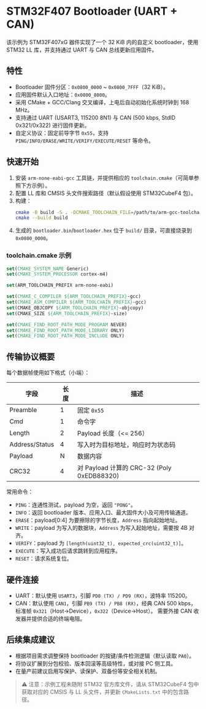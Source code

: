 # STM32F407 Bootloader (UART + CAN)

该示例为 STM32F407xG 器件实现了一个 32 KiB 内的自定义 bootloader，使用 STM32 LL 库，并支持通过 UART 与 CAN 总线更新应用固件。

## 特性
- Bootloader 固件分区：`0x0800_0000` ~ `0x0800_7FFF`（32 KiB）。
- 应用固件默认入口地址：`0x0800_8000`。
- 采用 CMake + GCC/Clang 交叉编译，上电后自动初始化系统时钟到 168 MHz。
- 支持通过 UART (USART3, 115200 8N1) 与 CAN (500 kbps, StdID 0x321/0x322) 进行固件更新。
- 自定义协议：固定前导字节 `0x55`，支持 `PING/INFO/ERASE/WRITE/VERIFY/EXECUTE/RESET` 等命令。

## 快速开始
1. 安装 `arm-none-eabi-gcc` 工具链，并提供相应的 `toolchain.cmake`（可简单参照下方示例）。
2. 配置 LL 库和 CMSIS 头文件搜索路径（默认假设使用 STM32CubeF4 包）。
3. 构建：
   ```sh
   cmake -B build -S . -DCMAKE_TOOLCHAIN_FILE=/path/to/arm-gcc-toolchain.cmake
   cmake --build build
   ```
4. 生成的 `bootloader.bin`/`bootloader.hex` 位于 `build/` 目录，可直接烧录到 `0x0800_0000`。

### toolchain.cmake 示例
```cmake
set(CMAKE_SYSTEM_NAME Generic)
set(CMAKE_SYSTEM_PROCESSOR cortex-m4)

set(ARM_TOOLCHAIN_PREFIX arm-none-eabi)

set(CMAKE_C_COMPILER ${ARM_TOOLCHAIN_PREFIX}-gcc)
set(CMAKE_ASM_COMPILER ${ARM_TOOLCHAIN_PREFIX}-gcc)
set(CMAKE_OBJCOPY ${ARM_TOOLCHAIN_PREFIX}-objcopy)
set(CMAKE_SIZE ${ARM_TOOLCHAIN_PREFIX}-size)

set(CMAKE_FIND_ROOT_PATH_MODE_PROGRAM NEVER)
set(CMAKE_FIND_ROOT_PATH_MODE_LIBRARY ONLY)
set(CMAKE_FIND_ROOT_PATH_MODE_INCLUDE ONLY)
```

## 传输协议概要
每个数据帧使用如下格式（小端）：

| 字段 | 长度 | 描述 |
| ---- | ---- | ---- |
| Preamble | 1 | 固定 `0x55` |
| Cmd | 1 | 命令字 |
| Length | 2 | Payload 长度（<= 256） |
| Address/Status | 4 | 写入时为目标地址，响应时为状态码 |
| Payload | N | 数据内容 |
| CRC32 | 4 | 对 Payload 计算的 CRC-32 (Poly 0xEDB88320) |

常用命令：
- `PING`：连通性测试，payload 为空，返回 `"PONG"`。
- `INFO`：返回 bootloader 版本、应用入口、最大固件大小及可用传输通道。
- `ERASE`：payload[0:4] 为要擦除的字节长度，`Address` 指向起始地址。
- `WRITE`：payload 为写入的数据块，`Address` 为写入起始地址，需要按 4B 对齐。
- `VERIFY`：payload 为 `[length(uint32_t), expected_crc(uint32_t)]`。
- `EXECUTE`：写入成功后请求跳转到应用程序。
- `RESET`：请求系统复位。

## 硬件连接
- UART：默认使用 `USART3`，引脚 `PD8 (TX) / PD9 (RX)`，波特率 115200。
- CAN：默认使用 `CAN1`，引脚 `PB9 (TX) / PB8 (RX)`，经典 CAN 500 kbps，标准帧 `0x321`（Host→Device），`0x322`（Device→Host）。
  需要外接 CAN 收发器并提供合适的终端电阻。

## 后续集成建议
- 根据项目需求调整保持 bootloader 的按键/条件检测逻辑（默认读取 `PA0`）。
- 将协议扩展到分包校验、版本回滚等高级特性，或对接 PC 侧工具。
- 在量产前建议启用写保护、读保护、双备份等安全相关机制。

> ⚠️ 注意：示例工程未随附 STM32 官方库文件，请从 STM32CubeF4 包中获取对应的 CMSIS 与 LL 头文件，并更新 `CMakeLists.txt` 中的包含路径。
